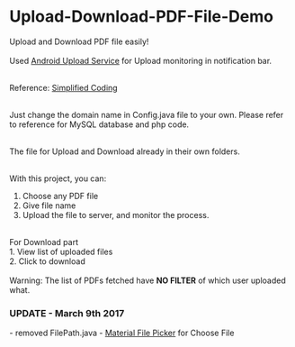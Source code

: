 # Upload-Download-PDF-File-Demo

Upload and Download PDF file easily!<br><br>
Used <a href="https://github.com/gotev/android-upload-service">Android Upload Service</a> for Upload monitoring in notification bar.<br><br>

Reference: <a href="https://www.simplifiedcoding.net/upload-pdf-file-server-android">Simplified Coding</a><br><br>

Just change the domain name in Config.java file to your own. Please refer to reference for MySQL database and php code.<br><br>

The file for Upload and Download already in their own folders.<br><br>

With this project, you can:<br>
1. Choose any PDF file<br>
2. Give file name<br>
3. Upload the file to server, and monitor the process.<br>
<br>
For Download part<br>
1. View list of uploaded files<br>
2. Click to download<br>
<br>
Warning: The list of PDFs fetched have <b>NO FILTER</b> of which user uploaded what.

<h3>UPDATE - March 9th 2017</h3>
- removed FilePath.java
- <a href = "https://github.com/nbsp-team/MaterialFilePicker">Material File Picker</a> for Choose File

